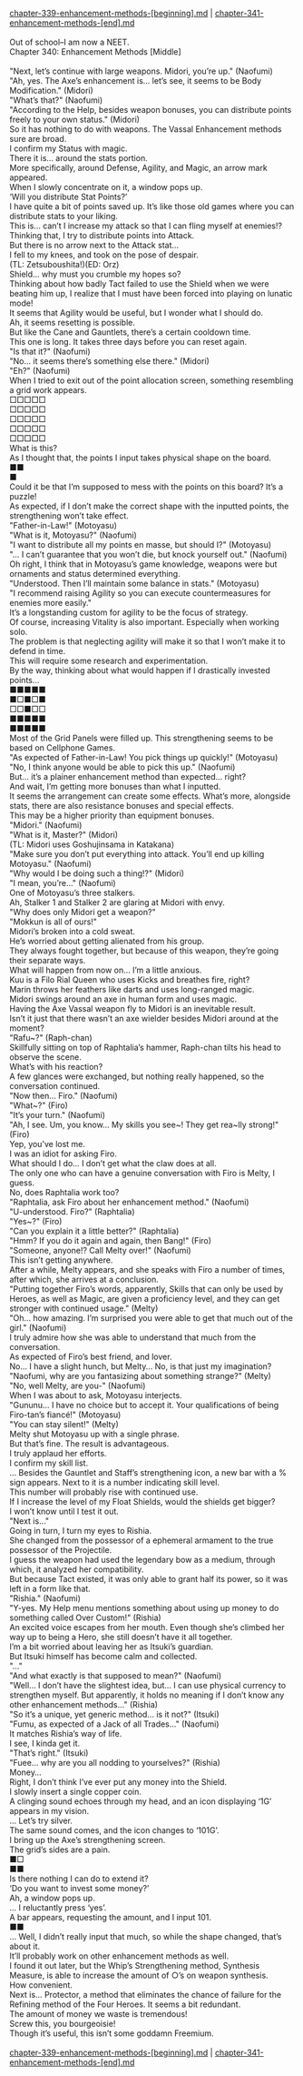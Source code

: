 [chapter-339-enhancement-methods-[beginning].md](./chapter-339-enhancement-methods-[beginning].md) | [chapter-341-enhancement-methods-[end].md](./chapter-341-enhancement-methods-[end].md) <br/>
<br/>
Out of school–I am now a NEET.<br/>
Chapter 340: Enhancement Methods [Middle]<br/>
<br/>
"Next, let’s continue with large weapons. Midori, you’re up." (Naofumi)<br/>
"Ah, yes. The Axe’s enhancement is… let’s see, it seems to be Body Modification." (Midori)<br/>
"What’s that?" (Naofumi)<br/>
"According to the Help, besides weapon bonuses, you can distribute points freely to your own status." (Midori)<br/>
So it has nothing to do with weapons. The Vassal Enhancement methods sure are broad.<br/>
I confirm my Status with magic.<br/>
There it is… around the stats portion.<br/>
More specifically, around Defense, Agility, and Magic, an arrow mark appeared.<br/>
When I slowly concentrate on it, a window pops up.<br/>
‘Will you distribute Stat Points?’<br/>
I have quite a bit of points saved up. It’s like those old games where you can distribute stats to your liking.<br/>
This is… can’t I increase my attack so that I can fling myself at enemies!?<br/>
Thinking that, I try to distribute points into Attack.<br/>
But there is no arrow next to the Attack stat…<br/>
I fell to my knees, and took on the pose of despair.<br/>
(TL: Zetsuboushita!)(ED: Orz)<br/>
Shield… why must you crumble my hopes so?<br/>
Thinking about how badly Tact failed to use the Shield when we were beating him up, I realize that I must have been forced into playing on lunatic mode!<br/>
It seems that Agility would be useful, but I wonder what I should do.<br/>
Ah, it seems resetting is possible.<br/>
But like the Cane and Gauntlets, there’s a certain cooldown time.<br/>
This one is long. It takes three days before you can reset again.<br/>
"Is that it?" (Naofumi)<br/>
"No… it seems there’s something else there." (Midori)<br/>
"Eh?" (Naofumi)<br/>
When I tried to exit out of the point allocation screen, something resembling a grid work appears.<br/>
□□□□□<br/>
□□□□□<br/>
□□□□□<br/>
□□□□□<br/>
□□□□□<br/>
What is this?<br/>
As I thought that, the points I input takes physical shape on the board.<br/>
■■<br/>
■<br/>
Could it be that I’m supposed to mess with the points on this board? It’s a puzzle!<br/>
As expected, if I don’t make the correct shape with the inputted points, the strengthening won’t take effect.<br/>
"Father-in-Law!" (Motoyasu)<br/>
"What is it, Motoyasu?" (Naofumi)<br/>
"I want to distribute all my points en masse, but should I?" (Motoyasu)<br/>
"… I can’t guarantee that you won’t die, but knock yourself out." (Naofumi)<br/>
Oh right, I think that in Motoyasu’s game knowledge, weapons were but ornaments and status determined everything.<br/>
"Understood. Then I’ll maintain some balance in stats." (Motoyasu)<br/>
"I recommend raising Agility so you can execute countermeasures for enemies more easily."<br/>
It’s a longstanding custom for agility to be the focus of strategy.<br/>
Of course, increasing Vitality is also important. Especially when working solo.<br/>
The problem is that neglecting agility will make it so that I won’t make it to defend in time.<br/>
This will require some research and experimentation.<br/>
By the way, thinking about what would happen if I drastically invested points…<br/>
■■■■■<br/>
■□■□■<br/>
□□■□□<br/>
■■■■■<br/>
■■■■■<br/>
Most of the Grid Panels were filled up. This strengthening seems to be based on Cellphone Games.<br/>
"As expected of Father-in-Law! You pick things up quickly!" (Motoyasu)<br/>
"No, I think anyone would be able to pick this up." (Naofumi)<br/>
But… it’s a plainer enhancement method than expected… right?<br/>
And wait, I’m getting more bonuses than what I inputted.<br/>
It seems the arrangement can create some effects. What’s more, alongside stats, there are also resistance bonuses and special effects.<br/>
This may be a higher priority than equipment bonuses.<br/>
"Midori." (Naofumi)<br/>
"What is it, Master?" (Midori)<br/>
(TL: Midori uses Goshujinsama in Katakana)<br/>
"Make sure you don’t put everything into attack. You’ll end up killing Motoyasu." (Naofumi)<br/>
"Why would I be doing such a thing!?" (Midori)<br/>
"I mean, you’re…" (Naofumi)<br/>
One of Motoyasu’s three stalkers.<br/>
Ah, Stalker 1 and Stalker 2 are glaring at Midori with envy.<br/>
"Why does only Midori get a weapon?"<br/>
"Mokkun is all of ours!"<br/>
Midori’s broken into a cold sweat.<br/>
He’s worried about getting alienated from his group.<br/>
They always fought together, but because of this weapon, they’re going their separate ways.<br/>
What will happen from now on… I’m a little anxious.<br/>
Kuu is a Filo Rial Queen who uses Kicks and breathes fire, right?<br/>
Marin throws her feathers like darts and uses long-ranged magic.<br/>
Midori swings around an axe in human form and uses magic.<br/>
Having the Axe Vassal weapon fly to Midori is an inevitable result.<br/>
Isn’t it just that there wasn’t an axe wielder besides Midori around at the moment?<br/>
"Rafu~?" (Raph-chan)<br/>
Skillfully sitting on top of Raphtalia’s hammer, Raph-chan tilts his head to observe the scene.<br/>
What’s with his reaction?<br/>
A few glances were exchanged, but nothing really happened, so the conversation continued.<br/>
"Now then… Firo." (Naofumi)<br/>
"What~?" (Firo)<br/>
"It’s your turn." (Naofumi)<br/>
"Ah, I see. Um, you know… My skills you see~! They get rea~lly strong!" (Firo)<br/>
Yep, you’ve lost me.<br/>
I was an idiot for asking Firo.<br/>
What should I do… I don’t get what the claw does at all.<br/>
The only one who can have a genuine conversation with Firo is Melty, I guess.<br/>
No, does Raphtalia work too?<br/>
"Raphtalia, ask Firo about her enhancement method." (Naofumi)<br/>
"U-understood. Firo?" (Raphtalia)<br/>
"Yes~?" (Firo)<br/>
"Can you explain it a little better?" (Raphtalia)<br/>
"Hmm? If you do it again and again, then Bang!" (Firo)<br/>
"Someone, anyone!? Call Melty over!" (Naofumi)<br/>
This isn’t getting anywhere.<br/>
After a while, Melty appears, and she speaks with Firo a number of times, after which, she arrives at a conclusion.<br/>
"Putting together Firo’s words, apparently, Skills that can only be used by Heroes, as well as Magic, are given a proficiency level, and they can get stronger with continued usage." (Melty)<br/>
"Oh… how amazing. I’m surprised you were able to get that much out of the girl." (Naofumi)<br/>
I truly admire how she was able to understand that much from the conversation.<br/>
As expected of Firo’s best friend, and lover.<br/>
No… I have a slight hunch, but Melty… No, is that just my imagination?<br/>
"Naofumi, why are you fantasizing about something strange?" (Melty)<br/>
"No, well Melty, are you-" (Naofumi)<br/>
When I was about to ask, Motoyasu interjects.<br/>
"Gununu… I have no choice but to accept it. Your qualifications of being Firo-tan’s fiancé!" (Motoyasu)<br/>
"You can stay silent!" (Melty)<br/>
Melty shut Motoyasu up with a single phrase.<br/>
But that’s fine. The result is advantageous.<br/>
I truly applaud her efforts.<br/>
I confirm my skill list.<br/>
… Besides the Gauntlet and Staff’s strengthening icon, a new bar with a % sign appears. Next to it is a number indicating skill level.<br/>
This number will probably rise with continued use.<br/>
If I increase the level of my Float Shields, would the shields get bigger?<br/>
I won’t know until I test it out.<br/>
"Next is…"<br/>
Going in turn, I turn my eyes to Rishia.<br/>
She changed from the possessor of a ephemeral armament to the true possessor of the Projectile.<br/>
I guess the weapon had used the legendary bow as a medium, through which, it analyzed her compatibility.<br/>
But because Tact existed, it was only able to grant half its power, so it was left in a form like that.<br/>
"Rishia." (Naofumi)<br/>
"Y-yes. My Help menu mentions something about using up money to do something called Over Custom!" (Rishia)<br/>
An excited voice escapes from her mouth. Even though she’s climbed her way up to being a Hero, she still doesn’t have it all together.<br/>
I’m a bit worried about leaving her as Itsuki’s guardian.<br/>
But Itsuki himself has become calm and collected.<br/>
"…"<br/>
"And what exactly is that supposed to mean?" (Naofumi)<br/>
"Well… I don’t have the slightest idea, but… I can use physical currency to strengthen myself. But apparently, it holds no meaning if I don’t know any other enhancement methods…" (Rishia)<br/>
"So it’s a unique, yet generic method… is it not?" (Itsuki)<br/>
"Fumu, as expected of a Jack of all Trades…" (Naofumi)<br/>
It matches Rishia’s way of life.<br/>
I see, I kinda get it.<br/>
"That’s right." (Itsuki)<br/>
"Fuee… why are you all nodding to yourselves?" (Rishia)<br/>
Money…<br/>
Right, I don’t think I’ve ever put any money into the Shield.<br/>
I slowly insert a single copper coin.<br/>
A clinging sound echoes through my head, and an icon displaying ‘1G’ appears in my vision.<br/>
… Let’s try silver.<br/>
The same sound comes, and the icon changes to ‘101G’.<br/>
I bring up the Axe’s strengthening screen.<br/>
The grid’s sides are a pain.<br/>
■□<br/>
■■<br/>
Is there nothing I can do to extend it?<br/>
‘Do you want to invest some money?’<br/>
Ah, a window pops up.<br/>
… I reluctantly press ‘yes’.<br/>
A bar appears, requesting the amount, and I input 101.<br/>
■■<br/>
… Well, I didn’t really input that much, so while the shape changed, that’s about it.<br/>
It’ll probably work on other enhancement methods as well.<br/>
I found it out later, but the Whip’s Strengthening method, Synthesis Measure, is able to increase the amount of ○’s on weapon synthesis.<br/>
How convenient.<br/>
Next is… Protector, a method that eliminates the chance of failure for the Refining method of the Four Heroes. It seems a bit redundant.<br/>
The amount of money we waste is tremendous!<br/>
Screw this, you bourgeoisie!<br/>
Though it’s useful, this isn’t some goddamn Freemium.<br/>
<br/>
[chapter-339-enhancement-methods-[beginning].md](./chapter-339-enhancement-methods-[beginning].md) | [chapter-341-enhancement-methods-[end].md](./chapter-341-enhancement-methods-[end].md) <br/>
